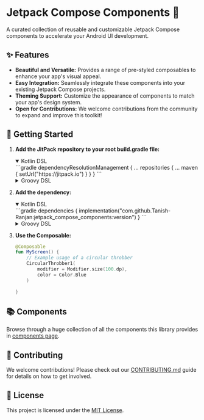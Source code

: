 # Jetpack Compose Components 🎨

A curated collection of reusable and customizable Jetpack Compose components to accelerate your Android UI development.

## ✨ Features

* **Beautiful and Versatile:**  Provides a range of pre-styled composables to enhance your app's visual appeal.
* **Easy Integration:**  Seamlessly integrate these components into your existing Jetpack Compose projects.
* **Theming Support:**  Customize the appearance of components to match your app's design system.
* **Open for Contributions:**  We welcome contributions from the community to expand and improve this toolkit!

## 🚀 Getting Started

1. **Add the JitPack repository to your root build.gradle file:**
    <details open>
    <summary>Kotlin DSL</summary>
    ```gradle
    dependencyResolutionManagement {
        ...
        repositories {
            ...
            maven { setUrl("https://jitpack.io") }
        }
    }
    ```
    </details>
    <details>
    <summary>Groovy DSL</summary>
    ```gradle
    dependencyResolutionManagement {
        ...
        repositories {
            ...
            maven { url 'https://jitpack.io' }
        }
    }
    ```
    </details>
   
2. **Add the dependency:**
    <details open>
    <summary>Kotlin DSL</summary>
    ```gradle
    dependencies {
        implementation("com.github.Tanish-Ranjan:jetpack_compose_components:version")
    }
    ```
    </details>
    <details>
    <summary>Groovy DSL</summary>
    ```gradle
    dependencies {
        implementation 'com.github.Tanish-Ranjan:jetpack_compose_components:version'
    }
    ```
    </details>

3. **Use the Composable:**
    ```kotlin
    @Composable
    fun MyScreen() {
        // Example usage of a circular throbber
        CircularThrobber1(
            modifier = Modifier.size(100.dp),
            color = Color.Blue
        )
        
    }
    ```

## 📚 Components

Browse through a huge collection of all the components this library provides in [components page](./docs/README.md).

## 🤝 Contributing

We welcome contributions! Please check out our [CONTRIBUTING.md](CONTRIBUTING.md) guide for details on how to get involved.

## 📄 License

This project is licensed under the [MIT License](LICENSE).